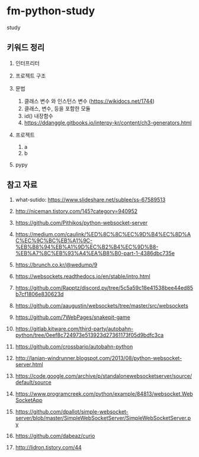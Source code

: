 # fm-python-study
study

## 키워드 정리

1. 인터프리터 
1. 프로젝트 구조
1. 문법
    1. 클래스 변수 와 인스턴스 변수 (https://wikidocs.net/1744)
    1. 클래스, 변수,  등을 포함한 모듈
    1. id() 내장함수
    1. https://ddanggle.gitbooks.io/interpy-kr/content/ch3-generators.html  
1. 프로젝트
    1. a
    1. b

1. pypy



## 참고 자료

1. what-sutido: https://www.slideshare.net/sublee/ss-67589513
1. http://niceman.tistory.com/145?category=940952
1. https://github.com/Pithikos/python-websocket-server

1. https://medium.com/caulink/%ED%8C%8C%EC%9D%B4%EC%8D%AC%EC%9C%BC%EB%A1%9C-%EB%B8%94%EB%A1%9D%EC%B2%B4%EC%9D%B8-%EB%A7%8C%EB%93%A4%EA%B8%B0-part-1-4386dbc735e
1. https://brunch.co.kr/@wedump/9
1. https://websockets.readthedocs.io/en/stable/intro.html
1. https://github.com/Rapptz/discord.py/tree/5c5a59c18e41538bee44ed85b7cf1806e830623d
1. https://github.com/aaugustin/websockets/tree/master/src/websockets
1. https://github.com/7WebPages/snakepit-game
1. https://gitlab.kitware.com/third-party/autobahn-python/tree/0eef8c724973e513923d27361173f05d9bdfc3ca
1. https://github.com/crossbario/autobahn-python
1. http://lanian-windrunner.blogspot.com/2013/08/python-websocket-server.html
1. https://code.google.com/archive/p/standalonewebsocketserver/source/default/source
1. https://www.programcreek.com/python/example/84813/websocket.WebSocketApp
1. https://github.com/dpallot/simple-websocket-server/blob/master/SimpleWebSocketServer/SimpleWebSocketServer.py
1. https://github.com/dabeaz/curio
1. http://lidron.tistory.com/44 
